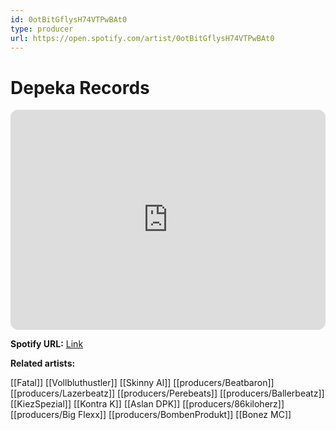 ```yaml
---
id: 0otBitGflysH74VTPwBAt0
type: producer
url: https://open.spotify.com/artist/0otBitGflysH74VTPwBAt0
---
```

# Depeka Records

<iframe style="border-radius:12px" src="https://open.spotify.com/embed/artist/0otBitGflysH74VTPwBAt0" width="100%" height="352" frameBorder="0" allowfullscreen="" allow="autoplay; clipboard-write; encrypted-media; fullscreen; picture-in-picture" loading="lazy"></iframe>

**Spotify URL:** [Link](https://open.spotify.com/artist/0otBitGflysH74VTPwBAt0)

**Related artists:**

[[Fatal]]
[[Vollbluthustler]]
[[Skinny Al]]
[[producers/Beatbaron]]
[[producers/Lazerbeatz]]
[[producers/Perebeats]]
[[producers/Ballerbeatz]]
[[KiezSpezial]]
[[Kontra K]]
[[Aslan DPK]]
[[producers/86kiloherz]]
[[producers/Big Flexx]]
[[producers/BombenProdukt]]
[[Bonez MC]]
